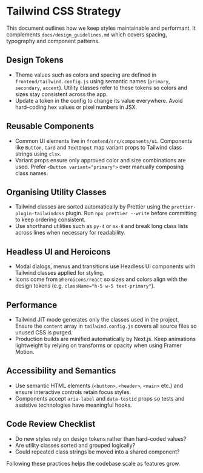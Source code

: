 # Tailwind CSS Strategy

This document outlines how we keep styles maintainable and performant.
It complements `docs/design_guidelines.md` which covers spacing,
typography and component patterns.

## Design Tokens

- Theme values such as colors and spacing are defined in
  `frontend/tailwind.config.js` using semantic names
  (`primary`, `secondary`, `accent`). Utility classes refer to these tokens
  so colors and sizes stay consistent across the app.
- Update a token in the config to change its value everywhere.
  Avoid hard–coding hex values or pixel numbers in JSX.

## Reusable Components

- Common UI elements live in `frontend/src/components/ui`.
  Components like `Button`, `Card` and `TextInput` map variant props
  to Tailwind class strings using `clsx`.
- Variant props ensure only approved color and size combinations are used.
  Prefer `<Button variant="primary">` over manually composing class names.

## Organising Utility Classes

- Tailwind classes are sorted automatically by Prettier using the
  `prettier-plugin-tailwindcss` plugin. Run `npx prettier --write` before
  committing to keep ordering consistent.
- Use shorthand utilities such as `py-4` or `mx-8` and break long class
  lists across lines when necessary for readability.

## Headless UI and Heroicons

- Modal dialogs, menus and transitions use Headless UI components with
  Tailwind classes applied for styling.
- Icons come from `@heroicons/react` so sizes and colors align with the
  design tokens (e.g. `className="h-5 w-5 text-primary"`).

## Performance

- Tailwind JIT mode generates only the classes used in the project.
  Ensure the `content` array in `tailwind.config.js` covers all source
  files so unused CSS is purged.
- Production builds are minified automatically by Next.js. Keep animations
  lightweight by relying on transforms or opacity when using Framer Motion.

## Accessibility and Semantics

- Use semantic HTML elements (`<button>`, `<header>`, `<main>` etc.) and
  ensure interactive controls retain focus styles.
- Components accept `aria-label` and `data-testid` props so tests and
  assistive technologies have meaningful hooks.

## Code Review Checklist

- Do new styles rely on design tokens rather than hard–coded values?
- Are utility classes sorted and grouped logically?
- Could repeated class strings be moved into a shared component?

Following these practices helps the codebase scale as features grow.

